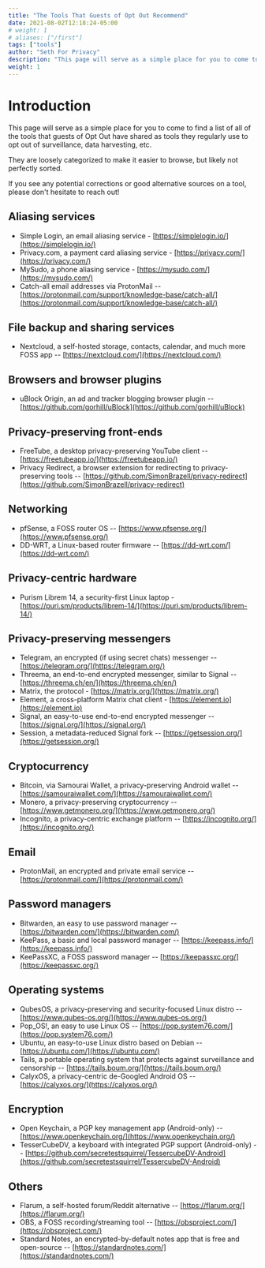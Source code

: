 ```yaml
---
title: "The Tools That Guests of Opt Out Recommend"
date: 2021-08-02T12:18:24-05:00
# weight: 1
# aliases: ["/first"]
tags: ["tools"]
author: "Seth For Privacy"
description: "This page will serve as a simple place for you to come to find a list of all of the tools that guests of Opt Out have shared as tools they regularly use to opt out of surveillance, data harvesting, etc."
weight: 1
---
```


# Introduction

This page will serve as a simple place for you to come to find a list of all of the tools that guests of Opt Out have shared as tools they regularly use to opt out of surveillance, data harvesting, etc.

They are loosely categorized to make it easier to browse, but likely not perfectly sorted.

If you see any potential corrections or good alternative sources on a tool, please don't hesitate to reach out!

## Aliasing services

- Simple Login, an email aliasing service - [https://simplelogin.io/](https://simplelogin.io/)
- Privacy.com, a payment card aliasing service - [https://privacy.com/](https://privacy.com/)
- MySudo, a phone aliasing service - [https://mysudo.com/](https://mysudo.com/)
- Catch-all email addresses via ProtonMail -- [https://protonmail.com/support/knowledge-base/catch-all/](https://protonmail.com/support/knowledge-base/catch-all/)

## File backup and sharing services

- Nextcloud, a self-hosted storage, contacts, calendar, and much more FOSS app -- [https://nextcloud.com/](https://nextcloud.com/)

## Browsers and browser plugins

- uBlock Origin, an ad and tracker blogging browser plugin -- [https://github.com/gorhill/uBlock](https://github.com/gorhill/uBlock)

## Privacy-preserving front-ends

- FreeTube, a desktop privacy-preserving YouTube client -- [https://freetubeapp.io/](https://freetubeapp.io/)
- Privacy Redirect, a browser extension for redirecting to privacy-preserving tools -- [https://github.com/SimonBrazell/privacy-redirect](https://github.com/SimonBrazell/privacy-redirect)

## Networking

- pfSense, a FOSS router OS -- [https://www.pfsense.org/](https://www.pfsense.org/)
- DD-WRT, a Linux-based router firmware -- [https://dd-wrt.com/](https://dd-wrt.com/)

## Privacy-centric hardware

- Purism Librem 14, a security-first Linux laptop - [https://puri.sm/products/librem-14/](https://puri.sm/products/librem-14/)

## Privacy-preserving messengers

- Telegram, an encrypted (if using secret chats) messenger -- [https://telegram.org/](https://telegram.org/)
- Threema, an end-to-end encrypted messenger, similar to Signal -- [https://threema.ch/en/](https://threema.ch/en/)
- Matrix, the protocol - [https://matrix.org/](https://matrix.org/)
- Element, a cross-platform Matrix chat client - [https://element.io](https://element.io)
- Signal, an easy-to-use end-to-end encrypted messenger -- [https://signal.org/](https://signal.org/)
- Session, a metadata-reduced Signal fork -- [https://getsession.org/](https://getsession.org/)

## Cryptocurrency

- Bitcoin, via Samourai Wallet, a privacy-preserving Android wallet -- [https://samouraiwallet.com/](https://samouraiwallet.com/)
- Monero, a privacy-preserving cryptocurrency -- [https://www.getmonero.org/](https://www.getmonero.org/)
- Incognito, a privacy-centric exchange platform -- [https://incognito.org/](https://incognito.org/)

## Email

- ProtonMail, an encrypted and private email service -- [https://protonmail.com/](https://protonmail.com/)

## Password managers

- Bitwarden, an easy to use password manager -- [https://bitwarden.com/](https://bitwarden.com/)
- KeePass, a basic and local password manager -- [https://keepass.info/](https://keepass.info/)
- KeePassXC, a FOSS password manager -- [https://keepassxc.org/](https://keepassxc.org/)

## Operating systems

- QubesOS, a privacy-preserving and security-focused Linux distro -- [https://www.qubes-os.org/](https://www.qubes-os.org/)
- Pop_OS!, an easy to use Linux OS -- [https://pop.system76.com/](https://pop.system76.com/)
- Ubuntu, an easy-to-use Linux distro based on Debian -- [https://ubuntu.com/](https://ubuntu.com/)
- Tails, a portable operating system that protects against surveillance and censorship -- [https://tails.boum.org/](https://tails.boum.org/)
- CalyxOS, a privacy-centric de-Googled Android OS -- [https://calyxos.org/](https://calyxos.org/)

## Encryption

- Open Keychain, a PGP key management app (Android-only) -- [https://www.openkeychain.org/](https://www.openkeychain.org/)
- TesserCubeDV, a keyboard with integrated PGP support (Android-only) -- [https://github.com/secretestsquirrel/TessercubeDV-Android](https://github.com/secretestsquirrel/TessercubeDV-Android)

## Others

- Flarum, a self-hosted forum/Reddit alternative -- [https://flarum.org/](https://flarum.org/)
- OBS, a FOSS recording/streaming tool -- [https://obsproject.com/](https://obsproject.com/)
- Standard Notes, an encrypted-by-default notes app that is free and open-source -- [https://standardnotes.com/](https://standardnotes.com/)
